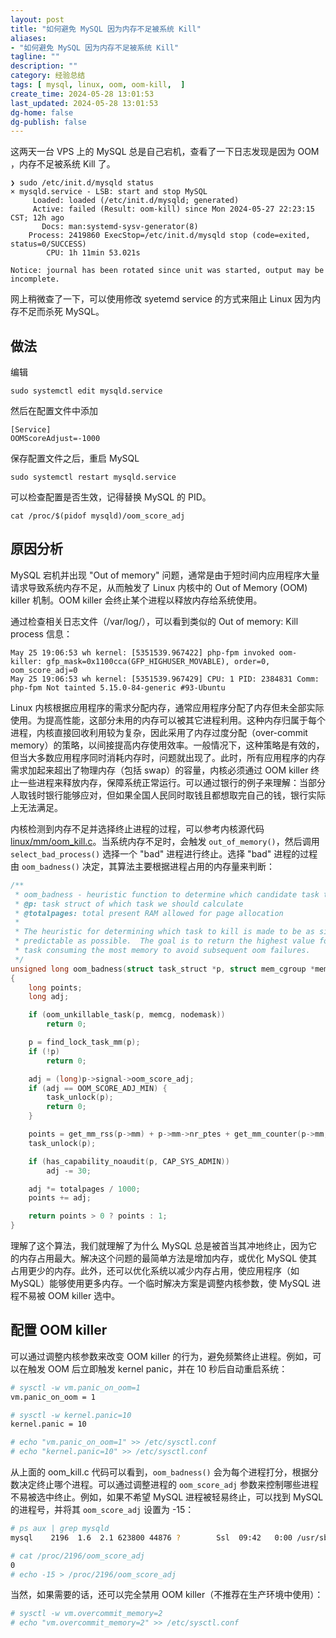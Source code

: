 ```yaml
---
layout: post
title: "如何避免 MySQL 因为内存不足被系统 Kill"
aliases:
- "如何避免 MySQL 因为内存不足被系统 Kill"
tagline: ""
description: ""
category: 经验总结
tags: [ mysql, linux, oom, oom-kill,  ]
create_time: 2024-05-28 13:01:53
last_updated: 2024-05-28 13:01:53
dg-home: false
dg-publish: false
---
```


这两天一台 VPS 上的 MySQL 总是自己宕机，查看了一下日志发现是因为 OOM ，内存不足被系统 Kill 了。

```
❯ sudo /etc/init.d/mysqld status
× mysqld.service - LSB: start and stop MySQL
     Loaded: loaded (/etc/init.d/mysqld; generated)
     Active: failed (Result: oom-kill) since Mon 2024-05-27 22:23:15 CST; 12h ago
       Docs: man:systemd-sysv-generator(8)
    Process: 2419860 ExecStop=/etc/init.d/mysqld stop (code=exited, status=0/SUCCESS)
        CPU: 1h 11min 53.021s

Notice: journal has been rotated since unit was started, output may be incomplete.
```

网上稍微查了一下，可以使用修改 syetemd service 的方式来阻止 Linux 因为内存不足而杀死 MySQL。

## 做法

编辑

```
sudo systemctl edit mysqld.service
```

然后在配置文件中添加

```
[Service]
OOMScoreAdjust=-1000
```

保存配置文件之后，重启 MySQL

```
sudo systemctl restart mysqld.service
```

可以检查配置是否生效，记得替换 MySQL 的 PID。

```
cat /proc/$(pidof mysqld)/oom_score_adj
```

## 原因分析

MySQL 宕机并出现 "Out of memory" 问题，通常是由于短时间内应用程序大量请求导致系统内存不足，从而触发了 Linux 内核中的 Out of Memory (OOM) killer 机制。OOM killer 会终止某个进程以释放内存给系统使用。

通过检查相关日志文件（/var/log/），可以看到类似的 Out of memory: Kill process 信息：

```
May 25 19:06:53 wh kernel: [5351539.967422] php-fpm invoked oom-killer: gfp_mask=0x1100cca(GFP_HIGHUSER_MOVABLE), order=0, oom_score_adj=0
May 25 19:06:53 wh kernel: [5351539.967429] CPU: 1 PID: 2384831 Comm: php-fpm Not tainted 5.15.0-84-generic #93-Ubuntu
```

Linux 内核根据应用程序的需求分配内存，通常应用程序分配了内存但未全部实际使用。为提高性能，这部分未用的内存可以被其它进程利用。这种内存归属于每个进程，内核直接回收利用较为复杂，因此采用了内存过度分配（over-commit memory）的策略，以间接提高内存使用效率。一般情况下，这种策略是有效的，但当大多数应用程序同时消耗内存时，问题就出现了。此时，所有应用程序的内存需求加起来超出了物理内存（包括 swap）的容量，内核必须通过 OOM killer 终止一些进程来释放内存，保障系统正常运行。可以通过银行的例子来理解：当部分人取钱时银行能够应对，但如果全国人民同时取钱且都想取完自己的钱，银行实际上无法满足。

内核检测到内存不足并选择终止进程的过程，可以参考内核源代码 [linux/mm/oom_kill.c](https://github.com/torvalds/linux/blob/master/mm/oom_kill.c)。当系统内存不足时，会触发 `out_of_memory()`，然后调用 `select_bad_process()` 选择一个 "bad" 进程进行终止。选择 "bad" 进程的过程由 `oom_badness()` 决定，其算法主要根据进程占用的内存量来判断：

```c
/**
 * oom_badness - heuristic function to determine which candidate task to kill
 * @p: task struct of which task we should calculate
 * @totalpages: total present RAM allowed for page allocation
 *
 * The heuristic for determining which task to kill is made to be as simple and
 * predictable as possible.  The goal is to return the highest value for the
 * task consuming the most memory to avoid subsequent oom failures.
 */
unsigned long oom_badness(struct task_struct *p, struct mem_cgroup *memcg, const nodemask_t *nodemask, unsigned long totalpages)
{
    long points;
    long adj;

    if (oom_unkillable_task(p, memcg, nodemask))
        return 0;

    p = find_lock_task_mm(p);
    if (!p)
        return 0;

    adj = (long)p->signal->oom_score_adj;
    if (adj == OOM_SCORE_ADJ_MIN) {
        task_unlock(p);
        return 0;
    }

    points = get_mm_rss(p->mm) + p->mm->nr_ptes + get_mm_counter(p->mm, MM_SWAPENTS);
    task_unlock(p);

    if (has_capability_noaudit(p, CAP_SYS_ADMIN))
        adj -= 30;

    adj *= totalpages / 1000;
    points += adj;

    return points > 0 ? points : 1;
}
```

理解了这个算法，我们就理解了为什么 MySQL 总是被首当其冲地终止，因为它的内存占用最大。解决这个问题的最简单方法是增加内存，或优化 MySQL 使其占用更少的内存。此外，还可以优化系统以减少内存占用，使应用程序（如 MySQL）能够使用更多内存。一个临时解决方案是调整内核参数，使 MySQL 进程不易被 OOM killer 选中。

## 配置 OOM killer

可以通过调整内核参数来改变 OOM killer 的行为，避免频繁终止进程。例如，可以在触发 OOM 后立即触发 kernel panic，并在 10 秒后自动重启系统：

```bash
# sysctl -w vm.panic_on_oom=1
vm.panic_on_oom = 1

# sysctl -w kernel.panic=10
kernel.panic = 10

# echo "vm.panic_on_oom=1" >> /etc/sysctl.conf
# echo "kernel.panic=10" >> /etc/sysctl.conf
```

从上面的 oom_kill.c 代码可以看到，`oom_badness()` 会为每个进程打分，根据分数决定终止哪个进程。可以通过调整进程的 `oom_score_adj` 参数来控制哪些进程不易被选中终止。例如，如果不希望 MySQL 进程被轻易终止，可以找到 MySQL 的进程号，并将其 `oom_score_adj` 设置为 -15：

```bash
# ps aux | grep mysqld
mysql    2196  1.6  2.1 623800 44876 ?        Ssl  09:42   0:00 /usr/sbin/mysqld

# cat /proc/2196/oom_score_adj
0
# echo -15 > /proc/2196/oom_score_adj
```

当然，如果需要的话，还可以完全禁用 OOM killer（不推荐在生产环境中使用）：

```bash
# sysctl -w vm.overcommit_memory=2
# echo "vm.overcommit_memory=2" >> /etc/sysctl.conf
```
